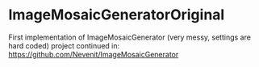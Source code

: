 # ImageMosaicGeneratorOriginal
First implementation of ImageMosaicGenerator (very messy, settings are hard coded)
project continued in: https://github.com/Nevenit/ImageMosaicGenerator
